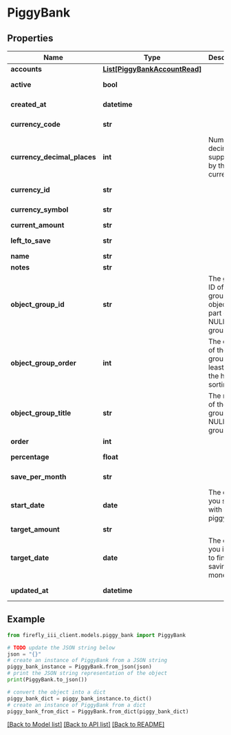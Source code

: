 # PiggyBank


## Properties

Name | Type | Description | Notes
------------ | ------------- | ------------- | -------------
**accounts** | [**List[PiggyBankAccountRead]**](PiggyBankAccountRead.md) |  | [optional] 
**active** | **bool** |  | [optional] [readonly] 
**created_at** | **datetime** |  | [optional] [readonly] 
**currency_code** | **str** |  | [optional] [readonly] 
**currency_decimal_places** | **int** | Number of decimals supported by the currency | [optional] [readonly] 
**currency_id** | **str** |  | [optional] [readonly] 
**currency_symbol** | **str** |  | [optional] [readonly] 
**current_amount** | **str** |  | [optional] 
**left_to_save** | **str** |  | [optional] [readonly] 
**name** | **str** |  | 
**notes** | **str** |  | [optional] 
**object_group_id** | **str** | The group ID of the group this object is part of. NULL if no group. | [optional] 
**object_group_order** | **int** | The order of the group. At least 1, for the highest sorting. | [optional] [readonly] 
**object_group_title** | **str** | The name of the group. NULL if no group. | [optional] 
**order** | **int** |  | [optional] 
**percentage** | **float** |  | [optional] [readonly] 
**save_per_month** | **str** |  | [optional] [readonly] 
**start_date** | **date** | The date you started with this piggy bank. | [optional] 
**target_amount** | **str** |  | 
**target_date** | **date** | The date you intend to finish saving money. | [optional] 
**updated_at** | **datetime** |  | [optional] [readonly] 

## Example

```python
from firefly_iii_client.models.piggy_bank import PiggyBank

# TODO update the JSON string below
json = "{}"
# create an instance of PiggyBank from a JSON string
piggy_bank_instance = PiggyBank.from_json(json)
# print the JSON string representation of the object
print(PiggyBank.to_json())

# convert the object into a dict
piggy_bank_dict = piggy_bank_instance.to_dict()
# create an instance of PiggyBank from a dict
piggy_bank_from_dict = PiggyBank.from_dict(piggy_bank_dict)
```
[[Back to Model list]](../README.md#documentation-for-models) [[Back to API list]](../README.md#documentation-for-api-endpoints) [[Back to README]](../README.md)


